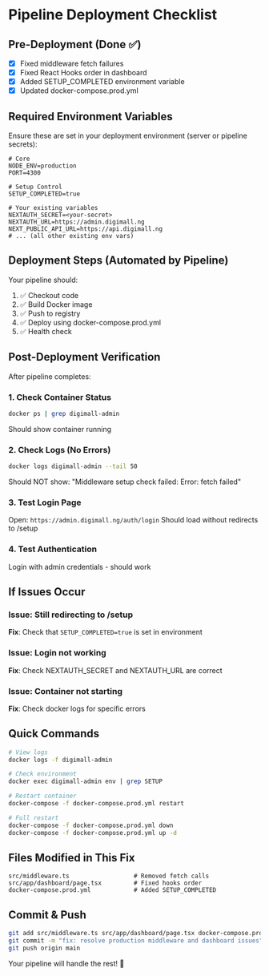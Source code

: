 # Pipeline Deployment Checklist

## Pre-Deployment (Done ✅)

- [x] Fixed middleware fetch failures
- [x] Fixed React Hooks order in dashboard
- [x] Added SETUP_COMPLETED environment variable
- [x] Updated docker-compose.prod.yml

## Required Environment Variables

Ensure these are set in your deployment environment (server or pipeline secrets):

```env
# Core
NODE_ENV=production
PORT=4300

# Setup Control
SETUP_COMPLETED=true

# Your existing variables
NEXTAUTH_SECRET=<your-secret>
NEXTAUTH_URL=https://admin.digimall.ng
NEXT_PUBLIC_API_URL=https://api.digimall.ng
# ... (all other existing env vars)
```

## Deployment Steps (Automated by Pipeline)

Your pipeline should:

1. ✅ Checkout code
2. ✅ Build Docker image
3. ✅ Push to registry
4. ✅ Deploy using docker-compose.prod.yml
5. ✅ Health check

## Post-Deployment Verification

After pipeline completes:

### 1. Check Container Status
```bash
docker ps | grep digimall-admin
```
Should show container running

### 2. Check Logs (No Errors)
```bash
docker logs digimall-admin --tail 50
```
Should NOT show: "Middleware setup check failed: Error: fetch failed"

### 3. Test Login Page
Open: `https://admin.digimall.ng/auth/login`
Should load without redirects to /setup

### 4. Test Authentication
Login with admin credentials - should work

## If Issues Occur

### Issue: Still redirecting to /setup
**Fix**: Check that `SETUP_COMPLETED=true` is set in environment

### Issue: Login not working
**Fix**: Check NEXTAUTH_SECRET and NEXTAUTH_URL are correct

### Issue: Container not starting
**Fix**: Check docker logs for specific errors

## Quick Commands

```bash
# View logs
docker logs -f digimall-admin

# Check environment
docker exec digimall-admin env | grep SETUP

# Restart container
docker-compose -f docker-compose.prod.yml restart

# Full restart
docker-compose -f docker-compose.prod.yml down
docker-compose -f docker-compose.prod.yml up -d
```

## Files Modified in This Fix

```
src/middleware.ts                  # Removed fetch calls
src/app/dashboard/page.tsx         # Fixed hooks order
docker-compose.prod.yml            # Added SETUP_COMPLETED
```

## Commit & Push

```bash
git add src/middleware.ts src/app/dashboard/page.tsx docker-compose.prod.yml
git commit -m "fix: resolve production middleware and dashboard issues"
git push origin main
```

Your pipeline will handle the rest! 🚀

